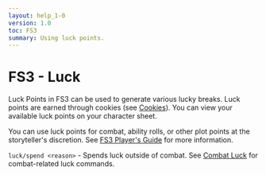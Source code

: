 ```yaml
---
layout: help_1-0
version: 1.0
toc: FS3
summary: Using luck points.
---
```

# FS3 - Luck

Luck Points in FS3 can be used to generate various lucky breaks.  Luck points are earned through cookies (see [Cookies](/help/1-0/cookies/cookies)).  You can view your available luck points on your character sheet.

You can use luck points for combat, ability rolls, or other plot points at the storyteller's discretion.  See [FS3 Player's Guide](http://aresmush.com/fs3/fs3-3/luck/) for more information.

`luck/spend <reason>` - Spends luck outside of combat.
    See [Combat Luck](/help/1-0/fs3combat/combat) for combat-related luck commands.
